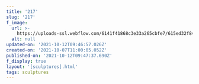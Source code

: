 ```yaml
---
title: '217'
slug: '217'
f_image:
  url: >-
    https://uploads-ssl.webflow.com/6141f41868c3e33a265cbfe7/615ed32f84b66f4fd652093b_217.jpg
  alt: null
updated-on: '2021-10-12T09:46:57.026Z'
created-on: '2021-10-07T11:00:05.052Z'
published-on: '2021-10-12T09:47:37.690Z'
f_display: true
layout: '[sculptures].html'
tags: sculptures
---
```



